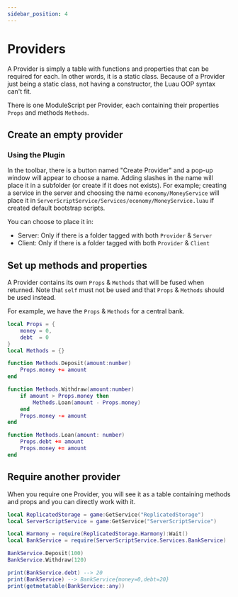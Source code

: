 ```yaml
---
sidebar_position: 4
---
```


# Providers

A Provider is simply a table with functions and properties that can be required for each. In other words, it is a static class. Because of a Provider just being a static class, not having a constructor, the Luau OOP syntax can't fit.

There is one ModuleScript per Provider, each containing their properties `Props` and methods `Methods`.

## Create an empty provider

### Using the Plugin

In the toolbar, there is a button named "Create Provider" and a pop-up window will appear to choose a name.
Adding slashes in the name will place it in a subfolder (or create if it does not exists).
For example; creating a service in the server and choosing the name `economy/MoneyService` will place it in `ServerScriptService/Services/economy/MoneyService.luau` if created default bootstrap scripts.

You can choose to place it in:

- Server: Only if there is a folder tagged with both `Provider` & `Server`
- Client: Only if there is a folder tagged with both `Provider` & `Client`

## Set up methods and properties

A Provider contains its own `Props` & `Methods` that will be fused when returned.
Note that `self` must not be used and that `Props` & `Methods` should be used instead.

For example, we have the `Props` & `Methods` for a central bank.

```lua
local Props = {
    money = 0,
    debt  = 0
}
local Methods = {}

function Methods.Deposit(amount:number)
    Props.money += amount
end

function Methods.Withdraw(amount:number)
    if amount > Props.money then
        Methods.Loan(amount - Props.money)
    end
    Props.money -= amount
end

function Methods.Loan(amount: number)
    Props.debt += amount
    Props.money += amount
end
```

## Require another provider

When you require one Provider, you will see it as a table containing methods and props and you can directly work with it.

```lua
local ReplicatedStorage = game:GetService("ReplicatedStorage")
local ServerScriptService = game:GetService("ServerScriptService")

local Harmony = require(ReplicatedStorage.Harmony):Wait()
local BankService = require(ServerScriptService.Services.BankService)

BankService.Deposit(100)
BankService.Withdraw(120)

print(BankService.debt) --> 20
print(BankService) --> BankService{money=0,debt=20}
print(getmetatable(BankService::any))
```

